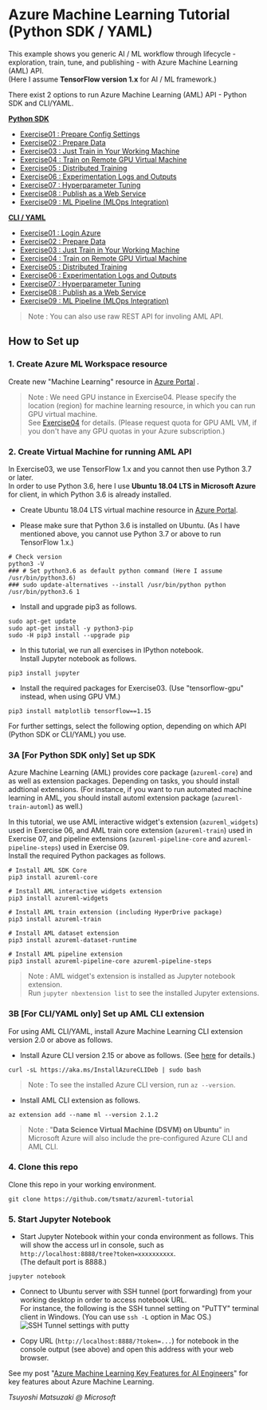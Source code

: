 # Azure Machine Learning Tutorial (Python SDK / YAML)

This example shows you generic AI / ML workflow through lifecycle - exploration, train, tune, and publishing - with Azure Machine Learning (AML) API.<br>
(Here I assume **TensorFlow version 1.x** for AI / ML framework.)

There exist 2 options to run Azure Machine Learning (AML) API - Python SDK and CLI/YAML.

<ins>**Python SDK**</ins>

- [Exercise01 : Prepare Config Settings](./notebooks/exercise01_prepare_config.ipynb)
- [Exercise02 : Prepare Data](./notebooks/exercise02_prepare_data.ipynb)
- [Exercise03 : Just Train in Your Working Machine](./notebooks/exercise03_train_simple.ipynb)
- [Exercise04 : Train on Remote GPU Virtual Machine](./notebooks/exercise04_train_remote.ipynb)
- [Exercise05 : Distributed Training](./notebooks/exercise05_train_distributed.ipynb)
- [Exercise06 : Experimentation Logs and Outputs](./notebooks/exercise06_experimentation.ipynb)
- [Exercise07 : Hyperparameter Tuning](./notebooks/exercise07_tune_hyperparameter.ipynb)
- [Exercise08 : Publish as a Web Service](./notebooks/exercise08_publish_model.ipynb)
- [Exercise09 : ML Pipeline (MLOps Integration)](./notebooks/exercise09_ml_pipeline.ipynb)

<ins>**CLI / YAML**</ins>

- [Exercise01 : Login Azure](./cli_yaml/exercise01_login_azure.ipynb)
- [Exercise02 : Prepare Data](./cli_yaml/exercise02_prepare_data.ipynb)
- [Exercise03 : Just Train in Your Working Machine](./cli_yaml/exercise03_train_simple.ipynb)
- [Exercise04 : Train on Remote GPU Virtual Machine](./cli_yaml/exercise04_train_remote.ipynb)
- [Exercise05 : Distributed Training](./cli_yaml/exercise05_train_distributed.ipynb)
- [Exercise06 : Experimentation Logs and Outputs](./cli_yaml/exercise06_experimentation.ipynb)
- [Exercise07 : Hyperparameter Tuning](./cli_yaml/exercise07_tune_hyperparameter.ipynb)
- [Exercise08 : Publish as a Web Service](./cli_yaml/exercise08_publish_model.ipynb)
- [Exercise09 : ML Pipeline (MLOps Integration)](./cli_yaml/exercise09_ml_pipeline.ipynb)

> Note : You can also use raw REST API for involing AML API.

## How to Set up

### 1. Create Azure ML Workspace resource

Create new "Machine Learning" resource in [Azure Portal](https://portal.azure.com/) .

> Note : We need GPU instance in Exercise04. Please specify the location (region) for machine learning resource, in which you can run GPU virtual machine.<br>
> See [Exercise04](./notebooks/exercise04_train_remote.ipynb) for details. (Please request quota for GPU AML VM, if you don't have any GPU quotas in your Azure subscription.)

### 2. Create Virtual Machine for running AML API

In Exercise03, we use TensorFlow 1.x and you cannot then use Python 3.7 or later.<br>
In order to use Python 3.6, here I use **Ubuntu 18.04 LTS in Microsoft Azure** for client, in which Python 3.6 is already installed.

- Create Ubuntu 18.04 LTS virtual machine resource in [Azure Portal](https://portal.azure.com/).

- Please make sure that Python 3.6 is installed on Ubuntu. (As I have mentioned above, you cannot use Python 3.7 or above to run TensorFlow 1.x.)

```
# Check version
python3 -V
### # Set python3.6 as default python command (Here I assume /usr/bin/python3.6)
### sudo update-alternatives --install /usr/bin/python python /usr/bin/python3.6 1
````

- Install and upgrade pip3 as follows.

```
sudo apt-get update
sudo apt-get install -y python3-pip
sudo -H pip3 install --upgrade pip
```

- In this tutorial, we run all exercises in IPython notebook.<br>
  Install Jupyter notebook as follows.

```
pip3 install jupyter
```

- Install the required packages for Exercise03. (Use "tensorflow-gpu" instead, when using GPU VM.)

```
pip3 install matplotlib tensorflow==1.15
```

For further settings, select the following option, depending on which API (Python SDK or CLI/YAML) you use.

### 3A [For Python SDK only] Set up SDK

Azure Machine Learning (AML) provides core package (```azureml-core```) and as well as extension packages. Depending on tasks, you should install addtional extensions. (For instance, if you want to run automated machine learning in AML, you should install automl extension package (```azureml-train-automl```) as well.)

In this tutorial, we use AML interactive widget's extension (```azureml_widgets```) used in Exercise 06, and AML train core extension (```azureml-train```) used in Exercise 07, and pipeline extensions (```azureml-pipeline-core``` and ```azureml-pipeline-steps```) used in Exercise 09.<br>
Install the required Python packages as follows.

```
# Install AML SDK Core
pip3 install azureml-core

# Install AML interactive widgets extension
pip3 install azureml-widgets

# Install AML train extension (including HyperDrive package)
pip3 install azureml-train

# Install AML dataset extension
pip3 install azureml-dataset-runtime

# Install AML pipeline extension
pip3 install azureml-pipeline-core azureml-pipeline-steps
```

> Note : AML widget's extension is installed as Jupyter notebook extension.<br>
> Run ```jupyter nbextension list``` to see the installed Jupyter extensions.

### 3B [For CLI/YAML only] Set up AML CLI extension

For using AML CLI/YAML, install Azure Machine Learning CLI extension version 2.0 or above as follows.

- Install Azure CLI version 2.15 or above as follows. (See [here](https://docs.microsoft.com/en-us/cli/azure/install-azure-cli-linux) for details.)

```
curl -sL https://aka.ms/InstallAzureCLIDeb | sudo bash
```

> Note : To see the installed Azure CLI version, run ```az --version```.

- Install AML CLI extension as follows.

```
az extension add --name ml --version 2.1.2
```

> Note : "**Data Science Virtual Machine (DSVM) on Ubuntu**" in Microsoft Azure will also include the pre-configured Azure CLI and AML CLI.

### 4. Clone this repo

Clone this repo in your working environment.

```
git clone https://github.com/tsmatz/azureml-tutorial
```

### 5. Start Jupyter Notebook

- Start Jupyter Notebook within your conda environment as follows. This will show the access url in console, such as ```http://localhost:8888/tree?token=xxxxxxxxxx```.<br>
  (The default port is 8888.)

```
jupyter notebook
```

- Connect to Ubuntu server with SSH tunnel (port forwarding) from your working desktop in order to access notebook URL.<br>
  For instance, the following is the SSH tunnel setting on "PuTTY" terminal client in Windows. (You can use ```ssh -L``` option in Mac OS.)<br>
  ![SSH Tunnel settings with putty](https://tsmatz.github.io/images/github/azure-ml-tensorflow-complete-sample/20191225_SSH_Tunnel.jpg)

- Copy URL (```http://localhost:8888/?token=...```) for notebook in the console output (see above) and open this address with your web browser.



See my post "[Azure Machine Learning Key Features for AI Engineers](https://tsmatz.wordpress.com/2018/11/20/azure-machine-learning-services/)" for key features about Azure Machine Learning.

*Tsuyoshi Matsuzaki @ Microsoft*
